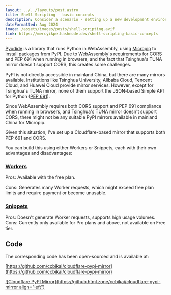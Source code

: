 ```yaml
---
layout: ../../layouts/post.astro
title: Shell Scripting - basic concepts
description: Consider a scenario - setting up a new development environment.This typically involves creating a user, a group, directories, and files, and installing and running software. These commands would have to be run manually in the terminal. Manually runn
dateFormatted: Aug 2024
image: /assets/images/posts/shell-scripting.avif
link: https://mercyikpe.hashnode.dev/shell-scripting-basic-concepts
---
```


[Pyodide](https://micropip.pyodide.org/en/stable/index.html) is a library that runs Python in WebAssembly, using [Micropip](https://micropip.pyodide.org/en/stable/index.html) to install packages from PyPI. Due to WebAssembly's requirements for CORS and PEP 691 when running in browsers, and the fact that Tsinghua's TUNA mirror doesn't support CORS, this creates some challenges.

PyPI is not directly accessible in mainland China, but there are many mirrors available. Institutions like Tsinghua University, Alibaba Cloud, Tencent Cloud, and Huawei Cloud provide mirror services. However, except for Tsinghua's TUNA mirror, none of them support the JSON-based Simple API for Python ([PEP 691](https://peps.python.org/pep-0691/)).

Since WebAssembly requires both CORS support and PEP 691 compliance when running in browsers, and Tsinghua's TUNA mirror doesn't support CORS, there might not be any suitable PyPI mirrors available in mainland China for Micropip.

Given this situation, I've set up a Cloudflare-based mirror that supports both PEP 691 and CORS.

You can build this using either Workers or Snippets, each with their own advantages and disadvantages:

### [Workers](https://workers.cloudflare.com/)

Pros: Available with the free plan.

Cons: Generates many Worker requests, which might exceed free plan limits and require payment or become unusable.

### [Snippets](https://developers.cloudflare.com/rules/snippets/)

Pros: Doesn't generate Worker requests, supports high usage volumes. Cons: Currently only available for Pro plans and above, not available on Free tier.

## Code

The corresponding code has been open-sourced and is available at:

[https://github.com/ccbikai/cloudflare-pypi-mirror](https://github.com/ccbikai/cloudflare-pypi-mirror)

[![Cloudflare PyPI Mirror](https://github.html.zone/ccbikai/cloudflare-pypi-mirror align="left")](https://github.com/ccbikai/cloudflare-pypi-mirror)
